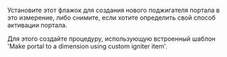 Установите этот флажок для создания нового поджигателя портала в это измерение, либо снимите, если хотите определить свой способ активации портала.

Для этого создайте процедуру, использующую встроенный шаблон 'Make portal to a dimension using custom igniter item'.